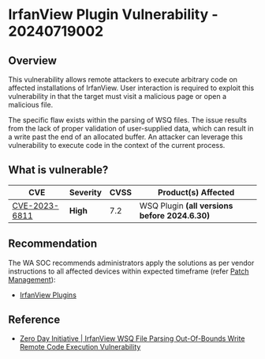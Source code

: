 # IrfanView Plugin Vulnerability - 20240719002

## Overview

This vulnerability allows remote attackers to execute arbitrary code on affected installations of IrfanView. User interaction is required to exploit this vulnerability in that the target must visit a malicious page or open a malicious file.

The specific flaw exists within the parsing of WSQ files. The issue results from the lack of proper validation of user-supplied data, which can result in a write past the end of an allocated buffer. An attacker can leverage this vulnerability to execute code in the context of the current process.

## What is vulnerable?

| CVE                                                             | Severity | CVSS | Product(s) Affected                             |
| --------------------------------------------------------------- | -------- | ---- | ----------------------------------------------- |
| [CVE-2023-6811](https://nvd.nist.gov/vuln/detail/CVE-2023-6811) | **High** | 7.2  | WSQ Plugin  **(all versions before 2024.6.30)** |

## Recommendation

The WA SOC recommends administrators apply the solutions as per vendor instructions to all affected devices within expected timeframe (refer [Patch Management](../guidelines/patch-management.md)):

- [IrfanView Plugins](https://www.irfanview.com/plugins.htm)

## Reference

- [Zero Day Initiative | IrfanView WSQ File Parsing Out-Of-Bounds Write Remote Code Execution Vulnerability](https://www.zerodayinitiative.com/advisories/ZDI-24-903/)
